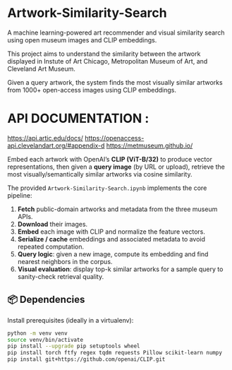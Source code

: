 # Artwork-Similarity-Search
A machine learning-powered art recommender and visual similarity search using open museum images and CLIP embeddings.

This project aims to understand the similarity between the artwork displayed in Instute of Art Chicago, Metropolitan Museum of Art, and Cleveland Art Museum. 

Given a query artwork, the system finds the most visually similar artworks from 1000+ open-access images using CLIP embeddings.

# API DOCUMENTATION :
https://api.artic.edu/docs/
https://openaccess-api.clevelandart.org/#appendix-d
https://metmuseum.github.io/


Embed each artwork with OpenAI’s **CLIP (ViT-B/32)** to produce vector representations, then given a **query image** (by URL or upload), retrieve the most visually/semantically similar artworks via cosine similarity.


The provided `Artwork-Similarity-Search.ipynb` implements the core pipeline:
1. **Fetch** public-domain artworks and metadata from the three museum APIs.
2. **Download** their images.
3. **Embed** each image with CLIP and normalize the feature vectors.
4. **Serialize / cache** embeddings and associated metadata to avoid repeated computation.
5. **Query logic**: given a new image, compute its embedding and find nearest neighbors in the corpus.
6. **Visual evaluation**: display top-k similar artworks for a sample query to sanity-check retrieval quality.

## 📦 Dependencies

Install prerequisites (ideally in a virtualenv):
```bash
python -m venv venv
source venv/bin/activate
pip install --upgrade pip setuptools wheel
pip install torch ftfy regex tqdm requests Pillow scikit-learn numpy
pip install git+https://github.com/openai/CLIP.git
